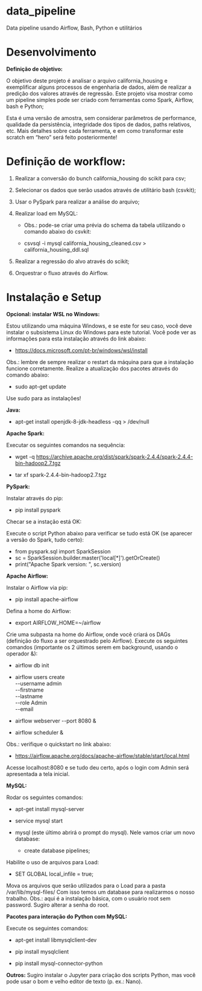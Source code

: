 # data_pipeline

Data pipeline usando Airflow, Bash, Python e utilitários

# Desenvolvimento

**Definição de objetivo:**

O objetivo deste projeto é analisar o arquivo california_housing e exemplificar alguns processos de engenharia de dados, além de realizar a predição dos valores através de regressão. Este projeto visa mostrar como um pipeline simples pode ser criado com ferramentas como Spark, Airflow, bash e Python;

Esta é uma versão de amostra, sem considerar parâmetros de performance, qualidade da persistência, integridade dos tipos de dados, paths relativos, etc. Mais detalhes sobre cada ferramenta, e em como transformar este scratch em “hero” será feito posteriormente!

# Definição de workflow:

1. Realizar a conversão do bunch california_housing do scikit para csv;
2. Selecionar os dados que serão usados através de utilitário bash (csvkit);
3. Usar o PySpark para realizar a análise do arquivo;
4. Realizar load em MySQL:

    - Obs.: pode-se criar uma prévia do schema da tabela utilizando o comando abaixo do csvkit:
    
    - csvsql -i mysql california_housing_cleaned.csv > california_housing_ddl.sql

5. Realizar a regressão do alvo através do scikit;
6. Orquestrar o fluxo através do Airflow.

# Instalação e Setup

**Opcional: instalar WSL no Windows:**

Estou utilizando uma máquina Windows, e se este for seu caso, você deve instalar o subsistema Linux do Windows para este tutorial. Você pode ver as informações para esta instalação através do link abaixo:

  - https://docs.microsoft.com/pt-br/windows/wsl/install
  
Obs.: lembre de sempre realizar o restart da máquina para que a instalação funcione corretamente.
Realize a atualização dos pacotes através do comando abaixo:

  - sudo apt-get update
  
  Use sudo para as instalações!

**Java:**

  - apt-get install openjdk-8-jdk-headless -qq > /dev/null

**Apache Spark:**

Executar os seguintes comandos na sequência:

  - wget -q https://archive.apache.org/dist/spark/spark-2.4.4/spark-2.4.4-bin-hadoop2.7.tgz
  
  - tar xf spark-2.4.4-bin-hadoop2.7.tgz

**PySpark:**

Instalar através do pip:

  - pip install pyspark
  
Checar se a instação está OK:

Execute o script Python abaixo para verificar se tudo está OK (se aparecer a versão do Spark, tudo certo):

  - from pyspark.sql import SparkSession
  - sc = SparkSession.builder.master('local[*]').getOrCreate()
  - print("Apache Spark version: ", sc.version)

**Apache Airflow:** 

Instalar o Airflow via pip:

  - pip install apache-airflow
  
Defina a home do Airflow:

  - export AIRFLOW_HOME=~/airflow
  
Crie uma subpasta na home do Airflow, onde você criará os DAGs (definição do fluxo a ser orquestrado pelo Airflow).
Execute os seguintes comandos (importante os 2 últimos serem em background, usando o operador &):

  - airflow db init
  
  - airflow users create \
    --username admin \
    --firstname <seu nome>\
    --lastname <seu sobrenome> \
    --role Admin \
    --email <seu email>
  
  - airflow webserver --port 8080 &
  
  - airflow scheduler &
  
Obs.: verifique o quickstart no link abaixo:
  
  - https://airflow.apache.org/docs/apache-airflow/stable/start/local.html 
  
Acesse localhost:8080 e se tudo deu certo, após o login com Admin será apresentada a tela inicial.

**MySQL:**
  
Rodar os seguintes comandos:
  
  - apt-get install mysql-server
  
  - service mysql start
  
  - mysql (este último abrirá o prompt do mysql). Nele vamos criar um novo database:
  
    - create database pipelines;
  
Habilite o uso de arquivos para Load:
  
  - SET GLOBAL local_infile = true;
  
Mova os arquivos que serão utilizados para o Load para a pasta /var/lib/mysql-files/
Com isso temos um database para realizarmos o nosso trabalho.
Obs.: aqui é a instalação básica, com o usuário root sem password. Sugiro alterar a senha do root.

**Pacotes para interação do Python com MySQL:**
  
Execute os seguintes comandos:
  
  - apt-get install libmysqlclient-dev
  
  - pip install mysqlclient
  
  - pip install mysql-connector-python
  
**Outros:**
Sugiro instalar o Jupyter para criação dos scripts Python, mas você pode usar o bom e velho editor de texto (p. ex.: Nano).

